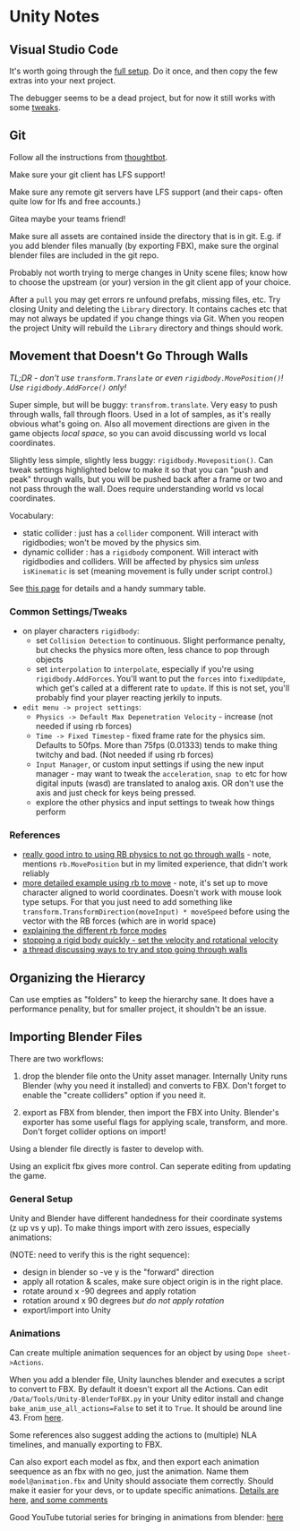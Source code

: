 # Unity Notes

## Visual Studio Code

It's worth going through the [full setup](https://code.visualstudio.com/docs/other/unity). Do it once, and then copy the few extras into your next project.

The debugger seems to be a dead project, but for now it still works with some [tweaks](https://github.com/Unity-Technologies/vscode-unity-debug/issues/202).

## Git

Follow all the instructions from [thoughtbot](https://thoughtbot.com/blog/how-to-git-with-unity).

Make sure your git client has LFS support!

Make sure any remote git servers have LFS support (and their caps- often quite low for lfs and free accounts.)

Gitea maybe your teams friend!

Make sure all assets are contained inside the directory that is in git. E.g. if you add blender files manually (by exporting FBX), make sure the orginal blender files are included in the git repo.

Probably not worth trying to merge changes in Unity scene files; know how to choose the upstream (or your) version in the git client app of your choice.

After a `pull` you may get errors re unfound prefabs, missing files, etc. Try closing Unity and deleting the `Library` directory. It contains caches etc that may not always be updated if you change things via Git. When you reopen the project Unity will rebuild the `Library` directory and things should work.

## Movement that Doesn't Go Through Walls

*TL;DR - don't use `transform.Translate` or even `rigidbody.MovePosition()`! Use `rigidbody.AddForce()` only!*

Super simple, but will be buggy: `transfrom.translate`. Very easy to push through walls, fall through floors. Used in a lot of samples, as it's really obvious what's going on. Also all movement directions are given in the game objects *local space*, so you can avoid discussing world vs local coordinates.

Slightly less simple, slightly less buggy: `rigidbody.Moveposition()`. Can tweak settings highlighted below to make it so that you can "push and peak" through walls, but you will be pushed back after a frame or two and not pass through the wall. Does require understanding world vs local coordinates.

Vocabulary: 
* static collider : just has a `collider` component. Will interact with rigidbodies; won't be moved by the physics sim.
* dynamic collider : has a `rigidbody` component. Will interact with rigidbodies and colliders. Will be affected by physics sim *unless* `isKinematic` is set (meaning movement is fully under script control.)

See [this page](https://docs.unity3d.com/Manual/CollidersOverview.html) for details and a handy summary table.

### Common Settings/Tweaks

* on player characters `rigidbody`: 
    * set `Collision Detection` to continuous. Slight performance penalty, but checks the physics more often, less chance to pop through objects
    * set `interpolation` to `interpolate`, especially if you're using `rigidbody.AddForces`. You'll want to put the `forces` into `fixedUpdate`, which get's called at a different rate to `update`. If this is not set, you'll probably find your player reacting jerkily to inputs. 
* `edit menu -> project settings`: 
  * `Physics -> Default Max Depenetration Velocity` - increase (not needed if using rb forces)
  * `Time -> Fixed Timestep` - fixed frame rate for the physics sim. Defaults to 50fps. More than 75fps (0.01333) tends to make thing twitchy and bad. (Not needed if using rb forces)
  * `Input Manager`, or custom input settings if using the new input manager - may want to tweak the `acceleration`, `snap to` etc for how digital inputs (wasd) are translated to analog axis. OR don't use the axis and just check for keys being pressed.
  * explore the other physics and input settings to tweak how things perform

### References
* [really good intro to using RB physics to not go through walls](https://answers.unity.com/questions/1788697/how-to-fix-my-player-from-phasing-through-walls.html) - note, mentions `rb.MovePosition` but in my limited experience, that didn't work reliably
* [more detailed example using rb to move](https://answers.unity.com/questions/1743970/make-player-not-go-through-walls.html) - note, it's set up to move character aligned to world coordinates. Doesn't work with mouse look type setups. For that you just need to add something like `transform.TransformDirection(moveInput) * moveSpeed` before using the vector with the RB forces (which are in world space)
* [explaining the different rb force modes](https://answers.unity.com/questions/789917/difference-and-uses-of-rigidbody-force-modes.html)
* [stopping a rigid body quickly - set the velocity and rotational velocity](https://answers.unity.com/questions/662811/rigidbody-how-to-stop-it-quickly.html)
* [a thread discussing ways to try and stop going through walls](https://forum.unity.com/threads/what-are-the-necessary-settings-to-prevent-objects-passing-through-each-other-at-high-speeds.384519/)

## Organizing the Hierarcy

Can use empties as "folders" to keep the hierarchy sane. It does have a performance penality, but for smaller project, it shouldn't be an issue.

## Importing Blender Files

There are two workflows:

1. drop the blender file onto the Unity asset manager. Internally Unity runs Blender (why you need it installed) and converts to FBX. Don't forget to enable the "create colliders" option if you need it.

2. export as FBX from blender, then import the FBX into Unity. Blender's exporter has some useful flags for applying scale, transform, and more. Don't forget collider options on import!

Using a blender file directly is faster to develop with.

Using an explicit fbx gives more control. Can seperate editing from updating the game.


### General Setup
Unity and Blender have different handedness for their coordinate systems (z up vs y up). To make things import with zero issues, especially animations:

(NOTE: need to verify this is the right sequence):

* design in blender so -ve y is the "forward" direction
* apply all rotation & scales, make sure object origin is in the right place.
* rotate around x -90 degrees and apply rotation
* rotation around x 90 degrees *but do not apply rotation*
* export/import into Unity


### Animations

Can create multiple animation sequences for an object by using `Dope sheet->Actions`.

When you add a blender file, Unity launches blender and executes a script to convert to FBX.
By default it doesn't export all the Actions. Can edit `/Data/Tools/Unity-BlenderToFBX.py` in your Unity editor install and change `bake_anim_use_all_actions=False`  to set it to `True`. It should be around line 43. From [here](https://answers.unity.com/questions/1747701/importing-multiple-separate-animations-from-a-blen.html). 

Some references also suggest adding the actions to (multiple) NLA timelines, and manually exporting to FBX. 

Can also export each model as fbx, and then export each animation seequence as an fbx with no geo, just the animation. Name them `model@animation.fbx` and Unity should associate them correctly. Should make it easier for your devs, or to update specific animations. [Details are here](https://docs.unity3d.com/Manual/Splittinganimations.html), [and some comments](https://www.reddit.com/r/Unity3D/comments/2ojqoz/importing_multiple_animations_in_one_fbx/)

Good YouTube tutorial series for bringing in animations from blender: [here](https://www.youtube.com/playlist?list=PLq7npTWbkgVBAtQs4p4iYxlfWrKRkNc6O)
